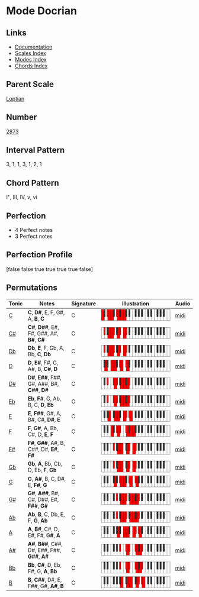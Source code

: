 # Mode Docrian

## Links

- [Documentation](index.md)
- [Scales Index](Scales.md)
- [Modes Index](Modes.md)
- [Chords Index](Chords.md)

## Parent Scale

[Loptian](ScaleLoptian.md)

## Number

[2873](https://ianring.com/musictheory/scales/2873)

## Interval Pattern

3, 1, 1, 3, 1, 2, 1

## Chord Pattern

I⁺, III, IV, v, vi

## Perfection

- 4 Perfect notes
- 3 Perfect notes

## Perfection Profile

[false false true true true true false]

## Permutations

| Tonic | Notes | Signature | Illustration | Audio |
|-------|-------|-----------|--------------|-------|
| [C](ModeCNaturalDocrian.md) | **C**, **D#**, E, F, G#, A, **B**, **C** | C | ![CNaturalDocrian](ModeCNaturalDocrian.png) | [midi](https://github.com/edipermadi/music/blob/main/docs/ModeCNaturalDocrian.mid?raw=true) |
| [C#](ModeCSharpDocrian.md) | **C#**, **D##**, E#, F#, G##, A#, **B#**, **C#** | C | ![CSharpDocrian](ModeCSharpDocrian.png) | [midi](https://github.com/edipermadi/music/blob/main/docs/ModeCSharpDocrian.mid?raw=true) |
| [Db](ModeDFlatDocrian.md) | **Db**, **E**, F, Gb, A, Bb, **C**, **Db** | C | ![DFlatDocrian](ModeDFlatDocrian.png) | [midi](https://github.com/edipermadi/music/blob/main/docs/ModeDFlatDocrian.mid?raw=true) |
| [D](ModeDNaturalDocrian.md) | **D**, **E#**, F#, G, A#, B, **C#**, **D** | C | ![DNaturalDocrian](ModeDNaturalDocrian.png) | [midi](https://github.com/edipermadi/music/blob/main/docs/ModeDNaturalDocrian.mid?raw=true) |
| [D#](ModeDSharpDocrian.md) | **D#**, **E##**, F##, G#, A##, B#, **C##**, **D#** | C | ![DSharpDocrian](ModeDSharpDocrian.png) | [midi](https://github.com/edipermadi/music/blob/main/docs/ModeDSharpDocrian.mid?raw=true) |
| [Eb](ModeEFlatDocrian.md) | **Eb**, **F#**, G, Ab, B, C, **D**, **Eb** | C | ![EFlatDocrian](ModeEFlatDocrian.png) | [midi](https://github.com/edipermadi/music/blob/main/docs/ModeEFlatDocrian.mid?raw=true) |
| [E](ModeENaturalDocrian.md) | **E**, **F##**, G#, A, B#, C#, **D#**, **E** | C | ![ENaturalDocrian](ModeENaturalDocrian.png) | [midi](https://github.com/edipermadi/music/blob/main/docs/ModeENaturalDocrian.mid?raw=true) |
| [F](ModeFNaturalDocrian.md) | **F**, **G#**, A, Bb, C#, D, **E**, **F** | C | ![FNaturalDocrian](ModeFNaturalDocrian.png) | [midi](https://github.com/edipermadi/music/blob/main/docs/ModeFNaturalDocrian.mid?raw=true) |
| [F#](ModeFSharpDocrian.md) | **F#**, **G##**, A#, B, C##, D#, **E#**, **F#** | C | ![FSharpDocrian](ModeFSharpDocrian.png) | [midi](https://github.com/edipermadi/music/blob/main/docs/ModeFSharpDocrian.mid?raw=true) |
| [Gb](ModeGFlatDocrian.md) | **Gb**, **A**, Bb, Cb, D, Eb, **F**, **Gb** | C | ![GFlatDocrian](ModeGFlatDocrian.png) | [midi](https://github.com/edipermadi/music/blob/main/docs/ModeGFlatDocrian.mid?raw=true) |
| [G](ModeGNaturalDocrian.md) | **G**, **A#**, B, C, D#, E, **F#**, **G** | C | ![GNaturalDocrian](ModeGNaturalDocrian.png) | [midi](https://github.com/edipermadi/music/blob/main/docs/ModeGNaturalDocrian.mid?raw=true) |
| [G#](ModeGSharpDocrian.md) | **G#**, **A##**, B#, C#, D##, E#, **F##**, **G#** | C | ![GSharpDocrian](ModeGSharpDocrian.png) | [midi](https://github.com/edipermadi/music/blob/main/docs/ModeGSharpDocrian.mid?raw=true) |
| [Ab](ModeAFlatDocrian.md) | **Ab**, **B**, C, Db, E, F, **G**, **Ab** | C | ![AFlatDocrian](ModeAFlatDocrian.png) | [midi](https://github.com/edipermadi/music/blob/main/docs/ModeAFlatDocrian.mid?raw=true) |
| [A](ModeANaturalDocrian.md) | **A**, **B#**, C#, D, E#, F#, **G#**, **A** | C | ![ANaturalDocrian](ModeANaturalDocrian.png) | [midi](https://github.com/edipermadi/music/blob/main/docs/ModeANaturalDocrian.mid?raw=true) |
| [A#](ModeASharpDocrian.md) | **A#**, **B##**, C##, D#, E##, F##, **G##**, **A#** | C | ![ASharpDocrian](ModeASharpDocrian.png) | [midi](https://github.com/edipermadi/music/blob/main/docs/ModeASharpDocrian.mid?raw=true) |
| [Bb](ModeBFlatDocrian.md) | **Bb**, **C#**, D, Eb, F#, G, **A**, **Bb** | C | ![BFlatDocrian](ModeBFlatDocrian.png) | [midi](https://github.com/edipermadi/music/blob/main/docs/ModeBFlatDocrian.mid?raw=true) |
| [B](ModeBNaturalDocrian.md) | **B**, **C##**, D#, E, F##, G#, **A#**, **B** | C | ![BNaturalDocrian](ModeBNaturalDocrian.png) | [midi](https://github.com/edipermadi/music/blob/main/docs/ModeBNaturalDocrian.mid?raw=true) |
